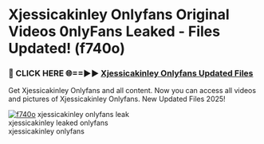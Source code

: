 # Xjessicakinley Onlyfans Original Videos 0nlyFans Leaked - Files Updated! (f740o)

<h3>🔴 CLICK HERE 🌐==►► <a href="https://tinyurl.com/x26r9saj" rel="nofollow">Xjessicakinley Onlyfans Updated Files</a></h3>

Get Xjessicakinley Onlyfans and all content. Now you can access all videos and pictures of Xjessicakinley Onlyfans. New Updated Files 2025!

[![f740o](https://i.imgur.com/LkgZPqh.gif)](https://tinyurl.com/x26r9saj)
xjessicakinley onlyfans leak<br>
xjessicakinley leaked onlyfans<br>
xjessicakinley onlyfans